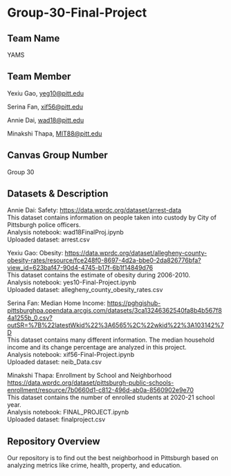 # Group-30-Final-Project

## Team Name 
YAMS

## Team Member
Yexiu Gao, yeg10@pitt.edu

Serina Fan, xif56@pitt.edu

Annie Dai, wad18@pitt.edu

Minakshi Thapa, MIT88@pitt.edu

## Canvas Group Number
Group 30

## Datasets & Description
Annie Dai: Safety: https://data.wprdc.org/dataset/arrest-data \
This dataset contains information on people taken into custody by City of Pittsburgh police officers. \
Analysis notebook: wad18FinalProj.ipynb\
Uploaded dataset: arrest.csv

Yexiu Gao: Obesity: https://data.wprdc.org/dataset/allegheny-county-obesity-rates/resource/fce248f0-8697-4d2a-bbe0-2da826776bfa?view_id=623baf47-90d4-4745-b17f-6b1f14849d76 \
This dataset contains the estimate of obesity during 2006-2010. \
Analysis notebook: yes10-Final-Project.ipynb\
Uploaded dataset: allegheny_county_obesity_rates.csv

Serina Fan: Median Home Income: https://pghgishub-pittsburghpa.opendata.arcgis.com/datasets/3ca13246362540fa8b4b567f84a1255b_0.csv?outSR=%7B%22latestWkid%22%3A6565%2C%22wkid%22%3A103142%7D \
This dataset contains many different information. The median household income and its change percentage are analyzed in this project. \
Analysis notebook: xif56-Final-Project.ipynb\
Uploaded dataset: neib_Data.csv

Minakshi Thapa: Enrollment by School and Neighborhood https://data.wprdc.org/dataset/pittsburgh-public-schools-enrollment/resource/7b0660d1-c812-496d-ab0a-8560902e9e70 \
This dataset contains the number of enrolled students at 2020-21 school year. \
Analysis notebook: FINAL_PROJECT.ipynb\
Uploaded dataset: finalproject.csv

## Repository Overview
Our repository is to find out the best neighborhood in Pittsburgh based on analyzing metrics like crime, health, property, and education.

